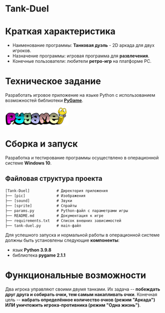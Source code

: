 # Tank-Duel

# Краткая характеристика
* Наименование программы: **Танковая дуэль** - 2D аркада для двух игроков.
* Назначение программы: игровая программа для **развлечения**.
* Конечные пользователи: любители **ретро-игр** на платформе PC.

# Техническое задание
Разработать игровое приложение на языке Python с использованием возможностей библиотеки [**PyGame**](https://www.pygame.org/news). 

![pygame](./pic/logo-pygame.png)

# Сборка и запуск
Разработка и тестирование программы осуществлено в операционной системе **Windows 10**.

## Файловая структура проекта
```text
[Tank-Duel]            # Директория приложения
├── [pic]              # Изображения
├── [sound]            # Звуки
├── [sprite]           # Спрайты
├── params.py          # Python-файл с параметрами игры
├── README.md          # Документация к игре
├── requirements.txt   # Список внешних зависимостей
├── tank-duel.py       # main-файл
```

Для успешного запуска и нормальной работы в операционной системе должны быть установлены следующие **компоненты**:

+ язык **Python 3.9.8**
+ библиотека **pygame 2.1.1**

# Функциональные возможности
Два игрока управляют своими двумя танками. Их задача -- **побеждать друг друга и собирать очки, тем самым накапливать очки**. Конечная цель -- **набрать определённое количество очков (режим "Аркада") ИЛИ уничтожить игрока-противника (режим "Одна жизнь")**.